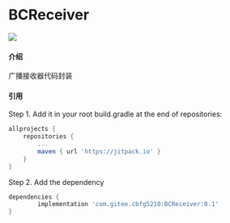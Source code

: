 # BCReceiver
[![](https://jitpack.io/v/com.gitee.cbfg5210/BCReceiver.svg)](https://jitpack.io/#com.gitee.cbfg5210/BCReceiver)

#### 介绍
广播接收器代码封装

#### 引用

Step 1. 
Add it in your root build.gradle at the end of repositories:
```gradle
allprojects {
	repositories {
		...
		maven { url 'https://jitpack.io' }
	}
}
```

Step 2. Add the dependency
```gradle
dependencies {
		implementation 'com.gitee.cbfg5210:BCReceiver:0.1'
}
```
